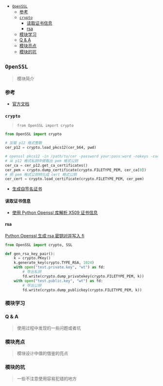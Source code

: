 - [`OpenSSL`](#openssl)
  - [参考](#参考)
  - [`crypto`](#crypto)
    - [读取证书信息](#读取证书信息)
    - [rsa](#rsa)
  - [模块学习](#模块学习)
  - [Q & A](#q--a)
  - [模块亮点](#模块亮点)
  - [模块的坑](#模块的坑)

## `OpenSSL`

> 模块简介

### 参考

- [官方文档](https://www.pyopenssl.org/en/stable/index.html)

### `crypto`

> `from OpenSSL import crypto`

```py
from OpenSSL import crypto

# 加载 p12 格式整数
cer_p12 = crypto.load_pkcs12(cer_b64, pwd)

# openssl pkcs12 -in /path/to/cer -password your:pass:word -nokeys -cacerts -out /path/to/save/pem
# 从 p12 格式私钥中提取出 pem 格式公钥
cer_ca = cer_p12.get_ca_certificates()
cer_pem = crypto.dump_certificate(crypto.FILETYPE_PEM, cer_ca[0])
# 把 pem 格式公钥转化成 cert 格式公钥
cer_cert = crypto.load_certificate(crypto.FILETYPE_PEM, cer_pem)
```

- [生成自签名证书](https://rohanc.me/valid-x509-certs-pyopenssl)

#### 读取证书信息

- [使用 Python Openssl 库解析 X509 证书信息](https://www.cnblogs.com/qq874455953/p/10264428.html)

#### rsa

[Python Openssl 生成 rsa 密钥对并写入 fi](https://www.cnpython.com/qa/312594)

```py
from OpenSSL import crypto, SSL

def gen_rsa_key_pair():
    k = crypto.PKey()
    k.generate_key(crypto.TYPE_RSA, 1024)
    with open("test.private.key", "wt") as fd:
        # 导出私钥
        fd.write(crypto.dump_privatekey(crypto.FILETYPE_PEM, k))
    with open("test.public.key", "wt") as fd:
        # 导出公钥
        fd.write(crypto.dump_publickey(crypto.FILETYPE_PEM, k))
```

### 模块学习

### Q & A

> 使用过程中发现的一些问题或者坑

### 模块亮点

> 模块设计中值的借鉴的亮点

### 模块的坑

> 一些不注意使用容易犯错的地方
